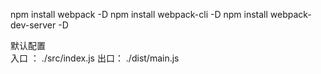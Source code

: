 npm install webpack -D
npm install webpack-cli -D
npm install webpack-dev-server -D 

默认配置  
入口 ： ./src/index.js
出口： ./dist/main.js